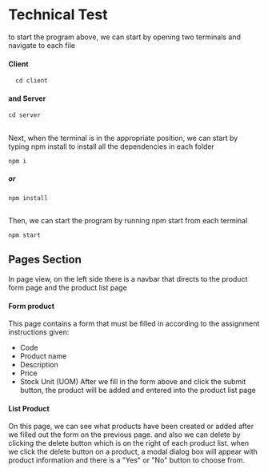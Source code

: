 
# Technical Test

to start the program above, we can start by opening two terminals and navigate to each file




#### Client

```
  cd client
```

#### and Server
```
cd server
```

##
Next, when the terminal is in the appropriate position, we can start by typing npm install to install all the dependencies in each folder

```
npm i 
```
##### or

```
npm install
```
## 
Then, we can start the program by running npm start from each terminal
```
npm start
```
## 
## Pages Section
In page view, on the left side there is a navbar that directs to the product form page and the product list page

#### Form product
This page contains a form that must be filled in according to the assignment instructions given:
- Code 
- Product name
- Description
- Price 
- Stock Unit (UOM)
After we fill in the form above and click the submit button, the product will be added and entered into the product list page

#### List Product
On this page, we can see what products have been created or added after we filled out the form on the previous page. and also we can delete by clicking the delete button which is on the right of each product list. when we click the delete button on a product, a modal dialog box will appear with product information and there is a "Yes" or "No" button to choose from.
